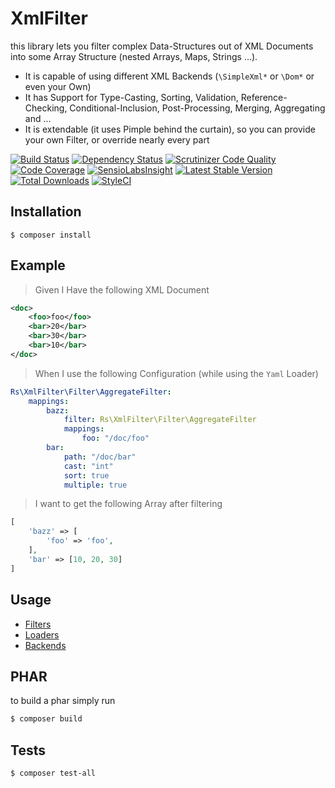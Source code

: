 # XmlFilter

this library lets you filter complex Data-Structures out of XML Documents into some Array Structure (nested Arrays, Maps, Strings ...).
* It is capable of using different XML Backends (`\SimpleXml*` or `\Dom*` or even your Own)
* It has Support for Type-Casting, Sorting, Validation, Reference-Checking, Conditional-Inclusion, Post-Processing, Merging, Aggregating and ...
* It is extendable (it uses Pimple behind the curtain), so you can provide your own Filter, or override nearly every part

[![Build Status](https://img.shields.io/travis/digitalkaoz/xml-filter/master.svg?style=flat-square)](https://travis-ci.org/digitalkaoz/xml-filter)
[![Dependency Status](https://www.versioneye.com/user/projects/5790de4099a405000d2d6ce8/badge.svg?style=flat-square)](https://www.versioneye.com/user/projects/5790de4099a405000d2d6ce8)
[![Scrutinizer Code Quality](https://img.shields.io/scrutinizer/g/digitalkaoz/xml-filter.svg?style=flat-square)](https://scrutinizer-ci.com/g/digitalkaoz/xml-filter/?branch=master)
[![Code Coverage](https://img.shields.io/scrutinizer/coverage/g/digitalkaoz/xml-filter/master.svg?style=flat-square)](https://scrutinizer-ci.com/g/digitalkaoz/xml-filter/?branch=master)
[![SensioLabsInsight](https://img.shields.io/sensiolabs/i/1d31f014-dbbd-4c41-a64d-a4e41cdfa3a3.svg?style=flat-square)](https://insight.sensiolabs.com/projects/1d31f014-dbbd-4c41-a64d-a4e41cdfa3a3)
[![Latest Stable Version](https://img.shields.io/packagist/v/digitalkaoz/xml-filter.svg?style=flat-square)](https://packagist.org/packages/digitalkaoz/xml-filter)
[![Total Downloads](https://img.shields.io/packagist/dt/digitalkaoz/xml-filter.svg?style=flat-square)](https://packagist.org/packages/digitalkaoz/xml-filter)
[![StyleCI](https://styleci.io/repos/63342748/shield)](https://styleci.io/repos/63342748)

## Installation

```
$ composer install
```

## Example

> Given I Have the following XML Document

```xml
<doc>
    <foo>foo</foo>
    <bar>20</bar>
    <bar>30</bar>
    <bar>10</bar>
</doc>
```

> When I use the following Configuration (while using the `Yaml` Loader)

```yml
Rs\XmlFilter\Filter\AggregateFilter:
    mappings:
        bazz:
            filter: Rs\XmlFilter\Filter\AggregateFilter
            mappings:
                foo: "/doc/foo"
        bar:
            path: "/doc/bar"
            cast: "int"
            sort: true
            multiple: true
```

> I want to get the following Array after filtering

```php
[
    'bazz' => [
        'foo' => 'foo',
    ],
    'bar' => [10, 20, 30]
]
```

## Usage

* [Filters](./doc/filters.md)
* [Loaders](./doc/loaders.md)
* [Backends](./doc/backends.md)

## PHAR

to build a phar simply run

```bash
$ composer build
```

## Tests

```
$ composer test-all
```
